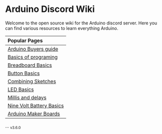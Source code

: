 # Arduino Discord Wiki

Welcome to the open source wiki for the Arduino discord server. Here you can find various resources to learn everything Arduino.

|   Popular Pages                                    |
|   :---------------------------------------------   |
|   [Arduino Buyers guide](arduinobuyersguide.md)    |
|   [Basics of programing](basicsOfProgramming.md)   |
|   [Breadboard Basics](breadBoard.md)               |
|   [Button Basics](buttons.md)                      |
|   [Combining Sketches](combiningSketches.md)       |
|   [LED Basics](ledResistors.md)                    |
|   [Millis and delays](millisVsDelay.md)            |
|   [Nine Volt Battery Basics](nineVolts.md)         |
|   [Arduino Maker Boards](makerboards.md)           |

...
<sub>v3.6.0</sub>